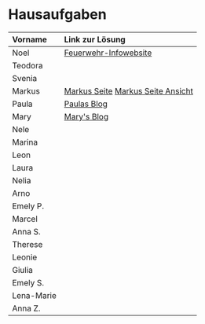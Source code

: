 # Hausaufgaben

| Vorname    | Link zur Lösung |
| :--------- | :-------------- |
| Noel       | [Feuerwehr-Infowebsite](https://noel-backhaus.github.io/)                |
| Teodora    |                 |
| Svenia     |                 |
| Markus     |  [Markus Seite](https://github.com/Markus-06/Markus-06.github.io) [Markus Seite Ansicht](https://markus-06.vercel.app/)                  |
| Paula      |   [Paulas Blog](https://paulasblog.de)              |
| Mary       | [Mary's Blog](https://github.com/maryy106/HTML-Hausaufgabe.git)                |
| Nele       |                 |
| Marina     |                 |
| Leon       |                 |
| Laura      |                 |
| Nelia      |                 |
| Arno       |                 |
| Emely P.   |                 |
| Marcel     |                 |
| Anna S.    |                 |
| Therese    |                 |
| Leonie     |                 |
| Giulia     |                 |
| Emely S.   |                 |
| Lena-Marie |                 |
| Anna Z.    |                 |

